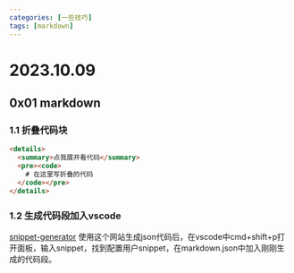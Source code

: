 ```yaml
---
categories: [一些技巧]
tags: [markdown]
---
```

# 2023.10.09
## 0x01 markdown
### 1.1 折叠代码块
```html
<details>
  <summary>点我展开看代码</summary>
  <pre><code>
    # 在这里写折叠的代码
  </code></pre>
</details>
```
### 1.2 生成代码段加入vscode
[snippet-generator](https://snippet-generator.app/)
使用这个网站生成json代码后，在vscode中cmd+shift+p打开面板，输入snippet，找到配置用户snippet，在markdown.json中加入刚刚生成的代码段。
